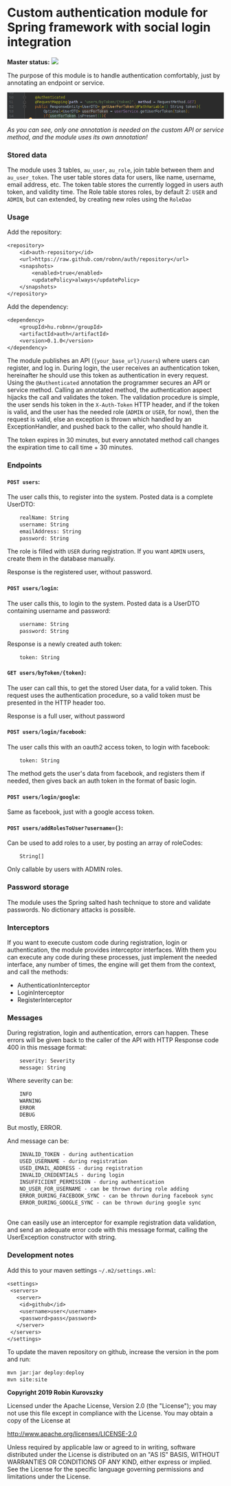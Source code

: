 
# Custom authentication module for Spring framework with social login integration
**Master status:** [<img src="https://travis-ci.org/robnn/auth.svg?branch=master">](https://travis-ci.org/robnn/auth)

The purpose of this module is to handle authentication comfortably, just by annotating an endpoint or service.

![annotation](annotation.png)

*As you can see, only one annotation is needed on the custom API or service method, and the module uses its own annotation!*

### Stored data

The module uses 3 tables, `au_user`, `au_role`, join table between them and `au_user_token`. The user table stores data for users, like name, username, email address, etc. 
The token table stores the currently logged in users auth token, and validity time.
The Role table stores roles, by default 2: `USER` and `ADMIN`, but can extended, by creating new roles using the `RoleDao`

### Usage

Add the repository:

    <repository>
        <id>auth-repository</id>
        <url>https://raw.github.com/robnn/auth/repository</url>
        <snapshots>
            <enabled>true</enabled>
            <updatePolicy>always</updatePolicy>
        </snapshots>
    </repository>

Add the dependency:

    <dependency>
        <groupId>hu.robnn</groupId>
        <artifactId>auth</artifactId>
        <version>0.1.0</version>
    </dependency>

The module publishes an API (`{your_base_url}/users`) where users can register, and log in. During login, the user receives
 an authentication token, hereinafter he should use this token as authentication in every request. Using the `@Authenticated`
 annotation the programmer secures an API or service method. Calling an annotated
method, the authentication aspect hijacks the call and validates the token. The validation procedure is simple, the user sends his token in the 
`X-Auth-Token` HTTP header, and if the token is valid, and the
user has the needed role (`ADMIN` or `USER`, for now), then the request is valid, else an exception is thrown which handled by
an ExceptionHandler, and pushed back to the caller, who should handle it.

The token expires in 30 minutes, but every annotated method call changes the expiration time to call time + 30 minutes.

### Endpoints

#### `POST users`:

The user calls this, to register into the system. Posted data is a complete UserDTO:
```
    realName: String
    username: String
    emailAddress: String
    password: String
```

The role is filled with `USER` during registration. If you want `ADMIN` users, create them in the database manually.

Response is the registered user, without password.

#### `POST users/login`:

The user calls this, to login to the system. Posted data is a UserDTO containing username and password:
```
    username: String
    password: String
```

Response is a newly created auth token:
```
    token: String
```

#### `GET users/byToken/{token}`:

The user can call this, to get the stored User data, for a valid token. This request uses the authentication procedure,
so a valid token must be presented in the HTTP header too.

Response is a full user, without password

#### `POST users/login/facebook`:

The user calls this with an oauth2 access token, to login with facebook:
```
    token: String
```

The method gets the user's data from facebook, and registers them if needed, then gives back an auth token in the format of basic login.

#### `POST users/login/google`:

Same as facebook, just with a google access token.

#### `POST users/addRolesToUser?username={}`:

Can be used to add roles to a user, by posting an array of roleCodes:
```
    String[]
```

Only callable by users with ADMIN roles.

### Password storage

The module uses the Spring salted hash technique to store and validate passwords. No dictionary attacks is possible.

### Interceptors

If you want to execute custom code during registration, login or authentication, the module provides interceptor interfaces.
With them you can execute any code during these processes, just implement the needed interface, any number of times, the
engine will get them from the context, and call the methods:

* AuthenticationInterceptor
* LoginInterceptor
* RegisterInterceptor

### Messages

During registration, login and authentication, errors can happen. These errors will be given back to the caller of the API with
HTTP Response code 400 in this message format:
```
    severity: Severity
    message: String
```
Where severity can be:
```
    INFO
    WARNING
    ERROR
    DEBUG
```
But mostly, ERROR.

And message can be:
```
    INVALID_TOKEN - during authentication
    USED_USERNAME - during registration
    USED_EMAIL_ADDRESS - during registration
    INVALID_CREDENTIALS - during login
    INSUFFICIENT_PERMISSION - during authentication
    NO_USER_FOR_USERNAME - can be thrown during role adding
    ERROR_DURING_FACEBOOK_SYNC - can be thrown during facebook sync
    ERROR_DURING_GOOGLE_SYNC - can be thrown during google sync
    
```
One can easily use an interceptor for example registration data validation, 
and send an adequate error code with this message format, calling the UserException constructor with string.

### Development notes

Add this to your maven settings `~/.m2/settings.xml`:

    <settings>
     <servers>
       <server>
        <id>github</id>
        <username>user</username>
        <password>pass</password>
       </server>
     </servers>
    </settings>

To update the maven repository on github, increase the version in the pom and run:

    mvn jar:jar deploy:deploy 
    mvn site:site

**Copyright 2019 Robin Kurovszky**

Licensed under the Apache License, Version 2.0 (the "License");
you may not use this file except in compliance with the License.
You may obtain a copy of the License at

http://www.apache.org/licenses/LICENSE-2.0

Unless required by applicable law or agreed to in writing, software
distributed under the License is distributed on an "AS IS" BASIS,
WITHOUT WARRANTIES OR CONDITIONS OF ANY KIND, either express or implied.
See the License for the specific language governing permissions and
limitations under the License.
